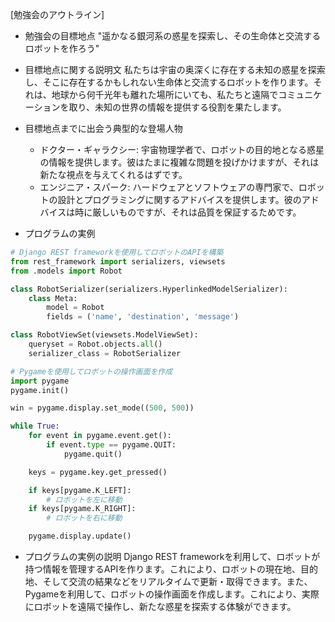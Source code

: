[勉強会のアウトライン]

* 勉強会の目標地点
  "遥かなる銀河系の惑星を探索し、その生命体と交流するロボットを作ろう"

* 目標地点に関する説明文
  私たちは宇宙の奥深くに存在する未知の惑星を探索し、そこに存在するかもしれない生命体と交流するロボットを作ります。それは、地球から何千光年も離れた場所にいても、私たちと遠隔でコミュニケーションを取り、未知の世界の情報を提供する役割を果たします。

* 目標地点までに出会う典型的な登場人物
  - ドクター・ギャラクシー: 宇宙物理学者で、ロボットの目的地となる惑星の情報を提供します。彼はたまに複雑な問題を投げかけますが、それは新たな視点を与えてくれるはずです。
  - エンジニア・スパーク: ハードウェアとソフトウェアの専門家で、ロボットの設計とプログラミングに関するアドバイスを提供します。彼のアドバイスは時に厳しいものですが、それは品質を保証するためです。

* プログラムの実例
```python
# Django REST frameworkを使用してロボットのAPIを構築
from rest_framework import serializers, viewsets
from .models import Robot

class RobotSerializer(serializers.HyperlinkedModelSerializer):
    class Meta:
        model = Robot
        fields = ('name', 'destination', 'message')

class RobotViewSet(viewsets.ModelViewSet):
    queryset = Robot.objects.all()
    serializer_class = RobotSerializer

# Pygameを使用してロボットの操作画面を作成
import pygame
pygame.init()

win = pygame.display.set_mode((500, 500))

while True:
    for event in pygame.event.get():
        if event.type == pygame.QUIT:
            pygame.quit()

    keys = pygame.key.get_pressed()

    if keys[pygame.K_LEFT]:
        # ロボットを左に移動
    if keys[pygame.K_RIGHT]:
        # ロボットを右に移動

    pygame.display.update()
```

* プログラムの実例の説明
  Django REST frameworkを利用して、ロボットが持つ情報を管理するAPIを作ります。これにより、ロボットの現在地、目的地、そして交流の結果などをリアルタイムで更新・取得できます。また、Pygameを利用して、ロボットの操作画面を作成します。これにより、実際にロボットを遠隔で操作し、新たな惑星を探索する体験ができます。